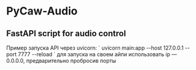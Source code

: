 <h1>PyCaw-Audio</h1>
<h2>FastAPI script for audio control</h2>
Пример запуска API через uvicorn:  
`
uvicorn main:app --host 127.0.0.1 --port 7777 --reload
`
для запуска на своем айпи использовать ip — 0.0.0.0, предварительно пробросив порты
